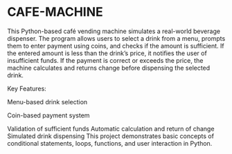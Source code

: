 # CAFE-MACHINE
This Python-based café vending machine simulates a real-world beverage dispenser. The program allows users to select a drink from a menu, prompts them to enter payment using coins, and checks if the amount is sufficient. If the entered amount is less than the drink’s price, it notifies the user of insufficient funds. If the payment is correct or exceeds the price, the machine calculates and returns change before dispensing the selected drink.

Key Features:

Menu-based drink selection

Coin-based payment system

Validation of sufficient funds
Automatic calculation and return of change
Simulated drink dispensing 
This project demonstrates basic concepts of conditional statements, loops, functions, and user interaction in Python.
